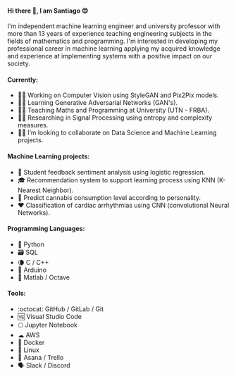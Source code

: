 #### Hi there 👋, I am Santiago 😊

I'm independent machine learning engineer and university professor with more than 13 years of experience teaching engineering subjects in the fields of mathematics and programming. I'm interested in developing my professional career in machine learning applying my acquired knowledge and experience at implementing systems with a positive impact on our society.

#### Currently:

- 👨‍💻 Working on Computer Vision using StyleGAN and Pix2Pix models.
- 👨‍🎓 Learning Generative Adversarial Networks (GAN's).  
- 👨‍🏫 Teaching Maths and Programming at University (UTN - FRBA).
- 👨‍🔬 Researching in Signal Processing using entropy and complexity measures.
- 🕵️‍♂️ I’m looking to collaborate on Data Science and Machine Learning projects.


#### Machine Learning projects:

- 📝 Student feedback sentiment analysis using logistic regression.
- 🎓 Recommendation system to support learning process using KNN (K-Nearest Neighbor).
- 🍁 Predict cannabis consumption level according to personality.
- ❤ Classification of cardiac arrhythmias using CNN (convolutional Neural Networks).


#### Programming Languages: 

- 🐍 Python 
- 🗃️ SQL
- :waning_crescent_moon: C / C++
- 🤖 Arduino
- 📐 Matlab / Octave


#### Tools:

- :octocat: GitHub / GitLab / Git
- 🆚 Visual Studio Code
- 🌕 Jupyter Notebook
- ☁ AWS
- :whale: Docker
- 🐧 Linux
- 📅 Asana / Trello
- 🗣️ Slack / Discord
